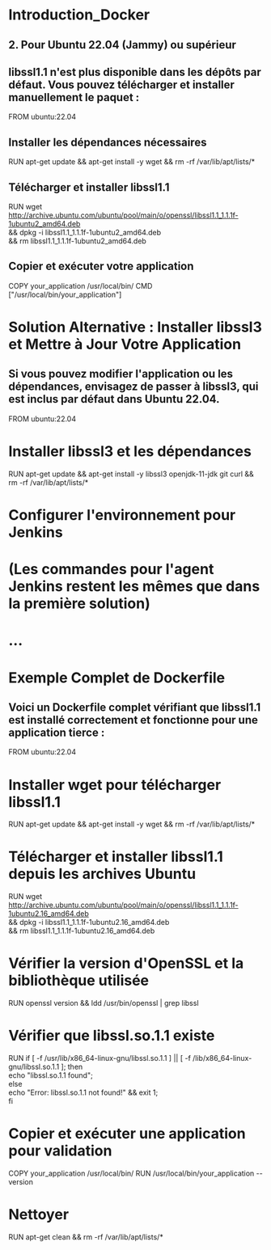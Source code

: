 # Introduction_Docker
## 2. Pour Ubuntu 22.04 (Jammy) ou supérieur
## libssl1.1 n'est plus disponible dans les dépôts par défaut. Vous pouvez télécharger et installer manuellement le paquet :


FROM ubuntu:22.04

## Installer les dépendances nécessaires
RUN apt-get update && apt-get install -y wget && rm -rf /var/lib/apt/lists/*

## Télécharger et installer libssl1.1
RUN wget http://archive.ubuntu.com/ubuntu/pool/main/o/openssl/libssl1.1_1.1.1f-1ubuntu2_amd64.deb \
    && dpkg -i libssl1.1_1.1.1f-1ubuntu2_amd64.deb \
    && rm libssl1.1_1.1.1f-1ubuntu2_amd64.deb

## Copier et exécuter votre application
COPY your_application /usr/local/bin/
CMD ["/usr/local/bin/your_application"]



# Solution Alternative : Installer libssl3 et Mettre à Jour Votre Application
## Si vous pouvez modifier l'application ou les dépendances, envisagez de passer à libssl3, qui est inclus par défaut dans Ubuntu 22.04.

FROM ubuntu:22.04

# Installer libssl3 et les dépendances
RUN apt-get update && apt-get install -y libssl3 openjdk-11-jdk git curl && rm -rf /var/lib/apt/lists/*

# Configurer l'environnement pour Jenkins
# (Les commandes pour l'agent Jenkins restent les mêmes que dans la première solution)

# ...


# Exemple Complet de Dockerfile
## Voici un Dockerfile complet vérifiant que libssl1.1 est installé correctement et fonctionne pour une application tierce :

FROM ubuntu:22.04

# Installer wget pour télécharger libssl1.1
RUN apt-get update && apt-get install -y wget && rm -rf /var/lib/apt/lists/*

# Télécharger et installer libssl1.1 depuis les archives Ubuntu
RUN wget http://archive.ubuntu.com/ubuntu/pool/main/o/openssl/libssl1.1_1.1.1f-1ubuntu2.16_amd64.deb \
    && dpkg -i libssl1.1_1.1.1f-1ubuntu2.16_amd64.deb \
    && rm libssl1.1_1.1.1f-1ubuntu2.16_amd64.deb

# Vérifier la version d'OpenSSL et la bibliothèque utilisée
RUN openssl version && ldd /usr/bin/openssl | grep libssl

# Vérifier que libssl.so.1.1 existe
RUN if [ -f /usr/lib/x86_64-linux-gnu/libssl.so.1.1 ] || [ -f /lib/x86_64-linux-gnu/libssl.so.1.1 ]; then \
        echo "libssl.so.1.1 found"; \
    else \
        echo "Error: libssl.so.1.1 not found!" && exit 1; \
    fi

# Copier et exécuter une application pour validation
COPY your_application /usr/local/bin/
RUN /usr/local/bin/your_application --version

# Nettoyer
RUN apt-get clean && rm -rf /var/lib/apt/lists/*
